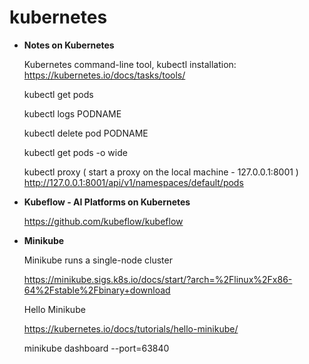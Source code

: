 # kubernetes

- **Notes on Kubernetes**

  Kubernetes command-line tool, kubectl installation: https://kubernetes.io/docs/tasks/tools/

  kubectl get pods

  kubectl logs PODNAME

  kubectl delete pod PODNAME

  kubectl get pods -o wide

  kubectl proxy ( start a proxy on the local machine - 127.0.0.1:8001 )
  http://127.0.0.1:8001/api/v1/namespaces/default/pods

- **Kubeflow - AI Platforms on Kubernetes**

  https://github.com/kubeflow/kubeflow

- **Minikube**
  
  Minikube runs a single-node cluster
  
  https://minikube.sigs.k8s.io/docs/start/?arch=%2Flinux%2Fx86-64%2Fstable%2Fbinary+download
  
  Hello Minikube
  
  https://kubernetes.io/docs/tutorials/hello-minikube/
  
  minikube dashboard --port=63840
